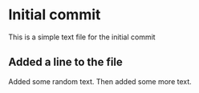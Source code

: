 # Initial commit

This is a simple text file for the initial commit

## Added a line to the file

Added some random text. Then added some more text.
